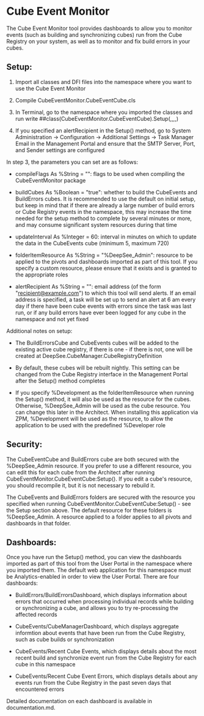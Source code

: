 # Cube Event Monitor

The Cube Event Monitor tool provides dashboards to allow you to monitor events (such as building and synchronizing cubes) run from the Cube Registry on your system, as well as to monitor and fix build errors in your cubes.

## Setup:

1. Import all classes and DFI files into the namespace where you want to use the Cube Event Monitor

2. Compile CubeEventMonitor.CubeEventCube.cls

3. In Terminal, go to the namespace where you imported the classes and run
	write ##class(CubeEventMonitor.CubeEventCube).Setup(<compileFlags>,<buildCubes>,<updateInterval>,<folderItemResource>,<alertRecipient>)

4. If you specified an alertRecipient in the Setup() method, go to System Administration -> Configuration -> Additional Settings -> Task Manager Email in the Management Portal and ensure that the SMTP Server, Port, and Sender settings are configured

In step 3, the parameters you can set are as follows:

- compileFlags As %String = "": flags to be used when compiling the CubeEventMonitor package

- buildCubes As %Boolean = "true": whether to build the CubeEvents and BuildErrors cubes. It is recommended to use the default on initial setup, but keep in mind that if there are already a large number of build errors or Cube Registry events in the namespace, this may increase the time needed for the setup method to complete by several minutes or more, and may consume significant system resources during that time

- updateInterval As %Integer = 60: interval in minutes on which to update the data in the CubeEvents cube (minimum 5, maximum 720)

- folderItemResource As %String = "%DeepSee_Admin": resource to be applied to the pivots and dashboards imported as part of this tool. If you specify a custom resource, please ensure that it exists and is granted to the appropriate roles

- alertRecipient As %String = "": email address (of the form "recipient@example.com") to which this tool will send alerts. If an email address is specified, a task will be set up to send an alert at 6 am every day if there have been cube events with errors since the task was last run, or if any build errors have ever been logged for any cube in the namespace and not yet fixed

Additional notes on setup:

- The BuildErrorsCube and CubeEvents cubes will be added to the existing active cube registry, if there is one - if there is not, one will be created at DeepSee.CubeManager.CubeRegistryDefinition

- By default, these cubes will be rebuilt nightly. This setting can be changed from the Cube Registry interface in the Management Portal after the Setup() method completes

- If you specify %Development as the folderItemResource when running the Setup() method, it will also be used as the resource for the cubes. Otherwise, %DeepSee_Admin will be used as the cube resource. You can change this later in the Architect. When installing this application via ZPM, %Development will be used as the resource, to allow the application to be used with the predefined %Developer role 

## Security:

The CubeEventCube and BuildErrors cube are both secured with the %DeepSee_Admin resource. If you prefer to use a different resource, you can edit this for each cube from the Architect after running CubeEventMonitor.CubeEventCube:Setup(). If you edit a cube's resource, you should recompile it, but it is not necessary to rebuild it.

The CubeEvents and BuildErrors folders are secured with the resource you specified when running CubeEventMonitor.CubeEventCube:Setup() - see the Setup section above. The default resource for these folders is %DeepSee_Admin. A resource applied to a folder applies to all pivots and dashboards in that folder.

## Dashboards:

Once you have run the Setup() method, you can view the dashboards imported as part of this tool from the User Portal in the namespace where you imported them. The default web application for this namespace must be Analytics-enabled in order to view the User Portal. There are four dashboards:

- BuildErrors/BuildErrorsDashboard, which displays information about errors that occurred when processing individual records while building or synchronizing a cube, and allows you to try re-processing the affected records

- CubeEvents/CubeManagerDashboard, which displays aggregate informtion about events that have been run from the Cube Registry, such as cube builds or synchronization

- CubeEvents/Recent Cube Events, which displays details about the most recent build and synchronize event run from the Cube Registry for each cube in this namespace

- CubeEvents/Recent Cube Event Errors, which displays details about any events run from the Cube Registry in the past seven days that encountered errors
	
Detailed documentation on each dashboard is available in documentation.md.
